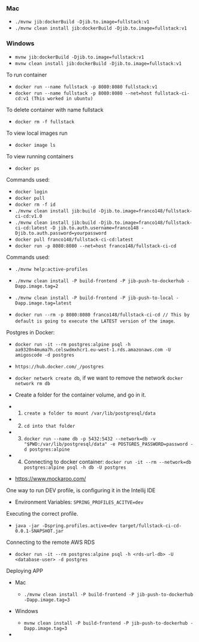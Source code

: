 ### Mac
- `./mvnw jib:dockerBuild -Djib.to.image=fullstack:v1`
- `./mvnw clean install jib:dockerBuild -Djib.to.image=fullstack:v1`

### Windows
- `mvnw jib:dockerBuild -Djib.to.image=fullstack:v1`
- `mvnw clean install jib:dockerBuild -Djib.to.image=fullstack:v1`

To run container
- `docker run --name fullstack -p 8080:8080 fullstack:v1`
- `docker run --name fullstack -p 8080:8080 --net=host fullstack-ci-cd:v1 (This worked in ubuntu)`

To delete container with name fullstack
- `docker rm -f fullstack` 

To view local images run
- `docker image ls`

To view running containers
- `docker ps` 


Commands used: 
- `docker login` 
- `docker pull` 
- `docker rm -f id` 
- `./mvnw clean install jib:build -Djib.to.image=franco148/fullstack-ci-cd:v1.0` 
- `./mvnw clean install jib:build -Djib.to.image=franco148/fullstack-ci-cd:latest -D jib.to.auth.username=franco148 -Djib.to.auth.password=yourpassword` 
- `docker pull franco148/fullstack-ci-cd:latest` 
- `docker run -p 8080:8080 --net=host franco148/fullstack-ci-cd` 


Commands used: 
- `./mvnw help:active-profiles`
- `./mvnw clean install -P build-frontend -P jib-push-to-dockerhub -Dapp.image.tag=2`
- `./mvnw clean install -P build-frontend -P jib-push-to-local -Dapp.image.tag=latest`

- `docker run --rm -p 8080:8080 franco148/fullstack-ci-cd // This by default is going to execute the LATEST version of the image`.



Postgres in Docker:

- `docker run -it --rm postgres:alpine psql -h aa9320n4muma7h.celswdmxhcr1.eu-west-1.rds.amazonaws.com -U amigoscode -d postgres`

- `https://hub.docker.com/_/postgres`

- `docker network create db`, if we want to remove the network `docker network rm db`
- Create a folder for the container volume, and go in it.

- 1. `create a folder to mount /var/lib/postgresql/data`
- 2. `cd into that folder`
- 3. `docker run --name db -p 5432:5432 --network=db -v "$PWD:/var/lib/postgresql/data" -e POSTGRES_PASSWORD=password -d postgres:alpine`

- 4. Connecting to docker container: `docker run -it --rm --network=db postgres:alpine psql -h db -U postgres`

- https://www.mockaroo.com/



One way to run DEV profile, is configuring it in the Intellij IDE
- Environment Variables: `SPRING_PROFILES_ACITVE=dev`

Executing the correct profile.
- `java -jar -Dspring.profiles.active=dev target/fullstack-ci-cd-0.0.1-SNAPSHOT.jar`

Connecting to the remote AWS RDS
- `docker run -it --rm postgres:alpine psql -h <rds-url-db> -U <database-user> -d postgres`




Deploying APP
- Mac
  - `./mvnw clean install -P build-frontend -P jib-push-to-dockerhub -Dapp.image.tag=3`

- Windows
  - `mvnw clean install -P build-frontend -P jib-push-to-dockerhub -Dapp.image.tag=3`


-
































